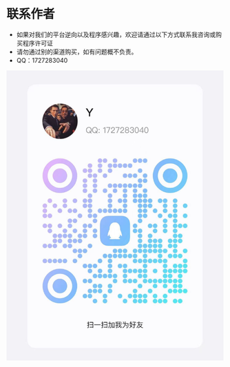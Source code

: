 # 联系作者

- 如果对我们的平台逆向以及程序感兴趣，欢迎请通过以下方式联系我咨询或购买程序许可证
- 请勿通过别的渠道购买，如有问题概不负责。
- QQ：1727283040

![](/2199bd30117ec85b9e6a2be5e8c5cd02.jpg)
